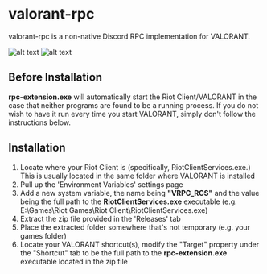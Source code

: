 # valorant-rpc

valorant-rpc is a non-native Discord RPC implementation for VALORANT.

![alt text](https://github.com/restrafes/valorant-rpc/blob/master/assets/example_1.png?raw=true)
![alt text](https://github.com/restrafes/valorant-rpc/blob/master/assets/example_2.png?raw=true)

## Before Installation
**rpc-extension.exe** will automatically start the Riot Client/VALORANT in the case that neither programs are found to be a running process. If you do not wish to have it run every time you start VALORANT, simply don't follow the instructions below.

## Installation
1. Locate where your Riot Client is (specifically, RiotClientServices.exe.) This is usually located in the same folder where VALORANT is installed
2. Pull up the 'Environment Variables' settings page
3. Add a new system variable, the name being **"VRPC_RCS"** and the value being the full path to the **RiotClientServices.exe** executable (e.g. E:\Games\Riot Games\Riot Client\RiotClientServices.exe)
5. Extract the zip file provided in the 'Releases' tab
6. Place the extracted folder somewhere that's not temporary (e.g. your games folder)
7. Locate your VALORANT shortcut(s), modify the "Target" property under the "Shortcut" tab to be the full path to the **rpc-extension.exe** executable located in the zip file

